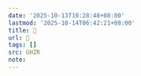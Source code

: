 ```yaml
---
date: '2025-10-13T10:28:48+08:00'
lastmod: '2025-10-14T06:42:21+08:00'
title: 􄖅
url: 􄖅
tags: []
src: GHZR
note:
---
```

